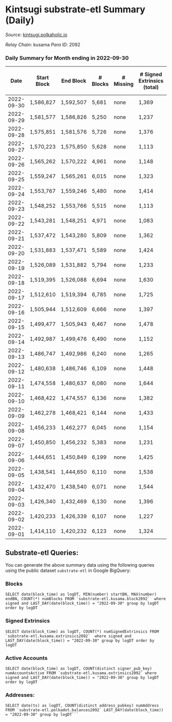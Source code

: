 # Kintsugi substrate-etl Summary (Daily)

_Source_: [kintsugi.polkaholic.io](https://kintsugi.polkaholic.io)

*Relay Chain*: kusama
*Para ID*: 2092



### Daily Summary for Month ending in 2022-09-30


| Date | Start Block | End Block | # Blocks | # Missing | # Signed Extrinsics (total) | # Active Accounts | # Addresses with Balances | # Events | # Transfers | # XCM Transfers In | # XCM Transfers Out |
| ---- | ----------- | --------- | -------- | --------- | --------------------------- | ----------------- | ------------------------- | -------- | ----------- | ------------------ | ------------------- |
| 2022-09-30 | 1,586,827 | 1,592,507 | 5,681 | none | 1,369 | 65 | 15,468 | 50,439 | 5,749 ($19,735.15) | 6 ($53.67) | 4 ($873.79) |
| 2022-09-29 | 1,581,577 | 1,586,826 | 5,250 | none | 1,237 | 69 |  | 46,492 | 5,327 ($25,283.82) | 9 ($1,534.69) | 9 ($117.62) |
| 2022-09-28 | 1,575,851 | 1,581,576 | 5,726 | none | 1,376 | 90 |  | 50,949 | 5,832 ($18,969.54) | 24 ($31,692.65) | 21 ($736.35) |
| 2022-09-27 | 1,570,223 | 1,575,850 | 5,628 | none | 1,113 | 76 |  | 49,198 | 5,710 ($35,293.65) | 4 ($1,580.29) | 14 ($133.30) |
| 2022-09-26 | 1,565,262 | 1,570,222 | 4,961 | none | 1,148 | 79 |  | 43,981 | 5,036 ($12,919.99) | 7 ($130.17) | 8 ($251.91) |
| 2022-09-25 | 1,559,247 | 1,565,261 | 6,015 | none | 1,323 | 69 |  | 52,832 | 6,085 ($14,231.63) | 6 ($429.19) | 10 ($513.40) |
| 2022-09-24 | 1,553,767 | 1,559,246 | 5,480 | none | 1,414 | 82 | 15,456 | 49,042 | 5,560 ($12,674.10) | 6 ($11,755.99) | 11 ($316.08) |
| 2022-09-23 | 1,548,252 | 1,553,766 | 5,515 | none | 1,113 | 71 | 15,454 | 48,335 | 5,599 ($18,622.63) | 8 ($599.60) | 6 ($427.89) |
| 2022-09-22 | 1,543,281 | 1,548,251 | 4,971 | none | 1,083 | 86 | 15,450 | 43,865 | 5,078 ($18,524.55) | 16 ($696.78) | 24 ($361.34) |
| 2022-09-21 | 1,537,472 | 1,543,280 | 5,809 | none | 1,362 | 78 | 15,443 | 51,375 | 5,902 ($44,538.22) | 12 ($888.09) | 15 ($1,177.12) |
| 2022-09-20 | 1,531,883 | 1,537,471 | 5,589 | none | 1,424 | 92 | 15,438 | 49,998 | 5,701 ($63,692.41) | 15 ($8,473.19) | 11 ($2,550.29) |
| 2022-09-19 | 1,526,089 | 1,531,882 | 5,794 | none | 1,233 | 96 | 15,432 | 51,001 | 5,903 ($51,211.16) | 12 ($17,935.11) | 4 ($574.13) |
| 2022-09-18 | 1,519,395 | 1,526,088 | 6,694 | none | 1,630 | 97 | 15,425 | 59,521 | 6,831 ($63,237.60) | 23 ($4,050.56) | 16 ($1,531.60) |
| 2022-09-17 | 1,512,610 | 1,519,394 | 6,785 | none | 1,725 | 72 | 15,420 | 60,226 | 6,852 ($41,020.18) | 1 ($9.61) | 3 ($830.17) |
| 2022-09-16 | 1,505,944 | 1,512,609 | 6,666 | none | 1,397 | 80 | 15,418 | 58,364 | 6,771 ($70,154.51) | 4 ($1,378.26) | 11 ($1,054.04) |
| 2022-09-15 | 1,499,477 | 1,505,943 | 6,467 | none | 1,478 | 87 | 15,415 | 57,055 | 6,570 ($41,545.17) | 11 ($2,956.04) | 12 ($2,235.75) |
| 2022-09-14 | 1,492,987 | 1,499,476 | 6,490 | none | 1,152 | 79 | 15,410 | 56,206 | 6,575 ($59,779.49) | 7 ($3,552.80) | 9 ($2,468.87) |
| 2022-09-13 | 1,486,747 | 1,492,986 | 6,240 | none | 1,265 | 89 | 15,406 | 54,598 | 6,346 ($73,629.96) | 12 ($3,436.50) | 7 ($1,439.94) |
| 2022-09-12 | 1,480,638 | 1,486,746 | 6,109 | none | 1,448 | 99 | 15,400 | 54,337 | 6,230 ($59,712.08) | 8 ($2,311.46) | 6 ($1,226.59) |
| 2022-09-11 | 1,474,558 | 1,480,637 | 6,080 | none | 1,644 | 77 | 15,396 | 54,632 | 6,176 ($40,026.23) | 27 ($8,138.86) | 19 ($3,835.13) |
| 2022-09-10 | 1,468,422 | 1,474,557 | 6,136 | none | 1,382 | 89 | 15,394 | 54,436 | 6,249 ($39,724.87) | 16 ($6,785.72) | 7 ($3,465.34) |
| 2022-09-09 | 1,462,278 | 1,468,421 | 6,144 | none | 1,433 | 95 | 15,392 | 54,634 | 6,311 ($83,290.34) | 26 ($5,141.51) | 14 ($1,897.39) |
| 2022-09-08 | 1,456,233 | 1,462,277 | 6,045 | none | 1,154 | 84 | 15,386 | 52,722 | 6,175 ($52,539.74) | 24 ($5,744.05) | 12 ($6,996.54) |
| 2022-09-07 | 1,450,850 | 1,456,232 | 5,383 | none | 1,231 | 100 | 15,380 | 47,785 | 5,531 ($84,032.07) | 24 ($9,363.02) | 20 ($2,998.33) |
| 2022-09-06 | 1,444,651 | 1,450,849 | 6,199 | none | 1,425 | 98 | 15,380 | 55,000 | 6,339 ($70,465.52) | 31 ($11,346.38) | 15 ($6,475.93) |
| 2022-09-05 | 1,438,541 | 1,444,650 | 6,110 | none | 1,538 | 99 | 15,373 | 54,571 | 6,236 ($48,534.97) | 11 ($4,618.78) | 13 ($1,891.29) |
| 2022-09-04 | 1,432,470 | 1,438,540 | 6,071 | none | 1,544 | 82 |  | 54,107 | 6,165 ($38,264.56) | 6 ($480.69) | 11 ($4,519.03) |
| 2022-09-03 | 1,426,340 | 1,432,469 | 6,130 | none | 1,396 | 82 |  | 54,115 | 6,226 ($49,509.93) | 17 ($3,815.01) | 5 ($478.88) |
| 2022-09-02 | 1,420,233 | 1,426,339 | 6,107 | none | 1,227 | 109 |  | 53,496 | 6,243 ($77,426.82) | 10 ($699.37) | 13 ($655.62) |
| 2022-09-01 | 1,414,110 | 1,420,232 | 6,123 | none | 1,324 | 90 |  | 53,882 | 6,237 ($23,844.66) | 15 ($3,206.67) | 18 ($2,222.72) |

## Substrate-etl Queries:
You can generate the above summary data using the following queries using the public dataset `substrate-etl` in Google BigQuery:


### Blocks
```
SELECT date(block_time) as logDT, MIN(number) startBN, MAX(number) endBN, COUNT(*) numBlocks FROM `substrate-etl.kusama.block2092`  where signed and LAST_DAY(date(block_time)) = "2022-09-30" group by logDT order by logDT
```


### Signed Extrinsics
```
SELECT date(block_time) as logDT, COUNT(*) numSignedExtrinsics FROM `substrate-etl.kusama.extrinsics2092`  where signed and LAST_DAY(date(block_time)) = "2022-09-30" group by logDT order by logDT
```


### Active Accounts
```
SELECT date(block_time) as logDT, COUNT(distinct signer_pub_key) numAccountsActive FROM `substrate-etl.kusama.extrinsics2092` where signed and LAST_DAY(date(block_time)) = "2022-09-30" group by logDT order by logDT
```


### Addresses:
```
SELECT date(ts) as logDT, COUNT(distinct address_pubkey) numAddress FROM `substrate-etl.polkadot.balances2092` LAST_DAY(date(block_time)) = "2022-09-30" group by logDT```

